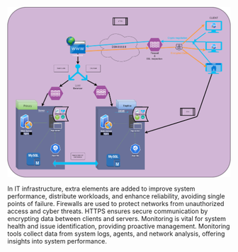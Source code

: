 ![exo2](task2.png)

<p>In IT infrastructure, extra elements are added to improve system performance, distribute workloads, and enhance reliability, avoiding single points of failure. Firewalls are used to protect networks from unauthorized access and cyber threats. HTTPS ensures secure communication by encrypting data between clients and servers. Monitoring is vital for system health and issue identification, providing proactive management. Monitoring tools collect data from system logs, agents, and network analysis, offering insights into system performance.</p>

